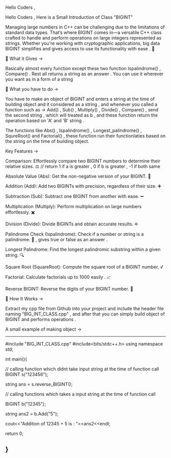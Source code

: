 Hello Coders , 

Hello Coders , Here is a Small Introduction of Class "BIGINT" 

Managing large numbers in C++ can be challenging due to the limitations of standard data types. That’s where BIGINT comes in—a versatile C++ class crafted to handle and perform operations on large integers represented as strings. Whether you're working with cryptographic applications, big data BIGINT simplifies and gives access to use its functionality with ease . 🔧 

🚀 What it Gives -> 

Basically almost every function  except these two function Ispalindrome() , Compare()  . Rest all returns a string as an answer . You can use it wherever you want as in a form of a string 

🚀 What you have to do -> 

  You have to make an object of BIGINT and enters a string at the time of building object and it considered as a string , and whenever you called a function such as -> 
  Add() , Sub() , Multiply() , Divide() , Compare() , send the second string , which will treated as b , and these function return the operation based on 'A' and 'B' string . 

  The functions like Abs() , Ispalindrome() , Longest_palindrome() , SqureRoot() and Factorial() , these function run their functionlaties based on the string on the time of building object.


Key Features -> 

  Comparison: Effortlessly compare two BIGINT numbers to determine their relative sizes. ⚖️ // return 1 if a is greater , 0 if b is greater , -1 if both same

  Absolute Value (Abs): Get the non-negative version of your BIGINT. 🔢

  Addition (Add): Add two BIGINTs with precision, regardless of their size. ➕

  Subtraction (Sub): Subtract one BIGINT from another with ease. ➖

  Multiplication (Multiply): Perform multiplication on large numbers effortlessly. ✖️

  Division (Divide): Divide BIGINTs and obtain accurate results. ➗

  Palindrome Check (Ispalindrome): Check if a number or string is a palindrome. 🔄  , gives true or false as an answer . 

  Longest Palindrome: Find the longest palindromic substring within a given string. 🔍

  Square Root (SquareRoot): Compute the square root of a BIGINT number. √

  Factorial: Calculate factorials up to 1000 easily . 📈

  Reverse BIGINT: Reverse the digits of your BIGINT number. 🔄

🚀 How It Works -> 

Extract my cpp file from Github into your project and include the header file naming "BIG_INT_CLASS.cpp" , and after that you can simply build object of BIGINT and performs operations . 

A small example of making object  -> 

-------------------------------------------------------------------------------------------------------------------------------------

#include "BIG_INT_CLASS.cpp"
#include<bits/stdc++.h>
using namespace std;

int main(){

// calling function which didnt take input string at the time of function call 
BIGINT s("123456");

string ans = s.reverse_BIGINT();

// calling functions which takes a input string at the time of function call 

BIGINT b("12345");

string ans2 = b.Add("5");

cout<<"Addition of 12345 + 5 is : "<<ans2<<endl;


return 0;

}
-----------------------------------------------------------------------------------------------------------------------------------

